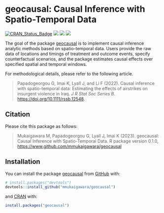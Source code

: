 
<!-- README.md is generated from README.Rmd. Please edit that file -->

# geocausal: Causal Inference with Spatio-Temporal Data

<!-- badges: start -->

[![CRAN_Status_Badge](http://www.r-pkg.org/badges/version/geocausal?color=green)](https://cran.r-project.org/package=geocausal)
[![](http://cranlogs.r-pkg.org/badges/grand-total/geocausal?color=green)](https://cran.r-project.org/package=geocausal)
[![](http://cranlogs.r-pkg.org/badges/geocausal?color=green)](https://cran.r-project.org/package=geocausal)
[![](http://cranlogs.r-pkg.org/badges/last-week/geocausal?color=green)](https://cran.r-project.org/package=geocausal)
<!-- badges: end -->

The goal of the package
[geocausal](https://github.com/mmukaigawara/geocausal) is to implement
causal inference analytic methods based on spatio-temporal data. Users
provide the raw data of locations and timings of treatment and outcome
events, specify counterfactual scenarios, and the package estimates
causal effects over specified spatial and temporal windows.

For methodological details, please refer to the following article.

> Papadogeorgou G, Imai K, Lyall J, and Li F (2022). Causal inference
> with spatio-temporal data: Estimating the effects of airstrikes on
> insurgent violence in Iraq. *J R Stat Soc Series B.*
> <https://doi.org/10.1111/rssb.12548>.

## Citation

Please cite this package as follows:

> Mukaigawara M, Papadogeorgou G, Lyall J, Imai K (2023). geocausal:
> Causal Inference with Spatio-Temporal Data. R package version 0.1.0,
> <https://www.github.com/mmukaigawara/geocausal>

## Installation

You can install the package
[geocausal](https://github.com/mmukaigawara/geocausal) from
[GitHub](https://github.com/) with:

``` r
# install.packages("devtools")
devtools::install_github("mmukaigawara/geocausal")
```

and [CRAN](https://cran.r-project.org/web/packages/geocausal/index.html)
with:

``` r
install.packages("geocausal")
```
